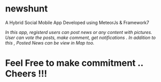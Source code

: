# newshunt
A Hybrid Social Mobile App Developed using MeteorJs &amp; Framework7

 <i>In this app, registerd users can post news or any content with pictures. User can vote the posts, make comment, get notifications . In addition to this , Posted News can be view in Map too. </i>
 </br>
<h1> Feel Free to make commitment .. Cheers !!!</h1>
